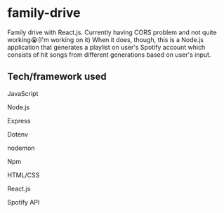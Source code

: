 # family-drive
Family drive with React.js. Currently having CORS problem and not quite working😭(I'm working on it) 
When it does, though, this is a Node.js application that generates a playlist on user's Spotify account which consists of hit songs from different generations based on user's input.

## Tech/framework used
JavaScript

Node.js

Express

Dotenv

nodemon

Npm

HTML/CSS

React.js

Spotify API
